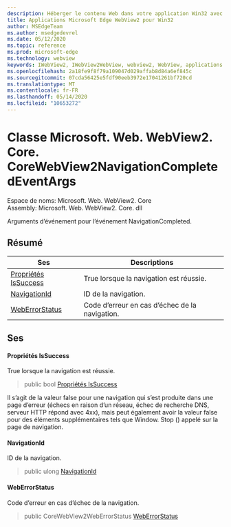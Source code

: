 ```yaml
---
description: Héberger le contenu Web dans votre application Win32 avec le contrôle Microsoft Edge WebView2
title: Applications Microsoft Edge WebView2 pour Win32
author: MSEdgeTeam
ms.author: msedgedevrel
ms.date: 05/12/2020
ms.topic: reference
ms.prod: microsoft-edge
ms.technology: webview
keywords: IWebView2, IWebView2WebView, webview2, WebView, applications Win32, Win32, Edge, ICoreWebView2, ICoreWebView2Controller, contrôle de navigateur, html Edge
ms.openlocfilehash: 2a18fe9f8f79a109047d029affab8d84a6ef845c
ms.sourcegitcommit: 07cda56425e5fdf90eeb3972e17041261bf720cd
ms.translationtype: MT
ms.contentlocale: fr-FR
ms.lasthandoff: 05/14/2020
ms.locfileid: "10653272"
---
```

# Classe Microsoft. Web. WebView2. Core. CoreWebView2NavigationCompletedEventArgs 

Espace de noms: Microsoft. Web. WebView2. Core \
Assembly: Microsoft. Web. WebView2. Core. dll

Arguments d’événement pour l’événement NavigationCompleted.

## Résumé

 Ses                        | Descriptions
--------------------------------|---------------------------------------------
[Propriétés IsSuccess](#issuccess) | True lorsque la navigation est réussie.
[NavigationId](#navigationid) | ID de la navigation.
[WebErrorStatus](#weberrorstatus) | Code d’erreur en cas d’échec de la navigation.

## Ses

#### Propriétés IsSuccess 

True lorsque la navigation est réussie.

> public bool [Propriétés IsSuccess](#issuccess)

Il s’agit de la valeur false pour une navigation qui s’est produite dans une page d’erreur (échecs en raison d’un réseau, échec de recherche DNS, serveur HTTP répond avec 4xx), mais peut également avoir la valeur false pour des éléments supplémentaires tels que Window. Stop () appelé sur la page de navigation.

#### NavigationId 

ID de la navigation.

> public ulong [NavigationId](#navigationid)

#### WebErrorStatus 

Code d’erreur en cas d’échec de la navigation.

> public CoreWebView2WebErrorStatus [WebErrorStatus](#weberrorstatus)

